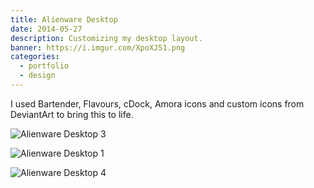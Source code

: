 ```yaml
---
title: Alienware Desktop
date: 2014-05-27
description: Customizing my desktop layout.
banner: https://i.imgur.com/XpoXJ51.png
categories:
  - portfolio
  - design
---
```


I used Bartender, Flavours, cDock, Amora icons and custom icons from DeviantArt to bring this to life.

![Alienware Desktop 3](https://i.imgur.com/kl3RPaT.png)

![Alienware Desktop 1](https://i.imgur.com/IlVY1aG.png)

![Alienware Desktop 4](https://i.imgur.com/Bn01LyO.png)
